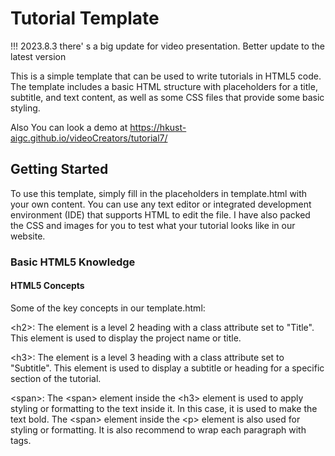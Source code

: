 # Tutorial Template

!!! 2023.8.3 there' s a big update for video presentation. Better update to the latest version

This is a simple template that can be used to write tutorials in HTML5 code. The template includes a basic HTML structure with placeholders for a title, subtitle, and text content, as well as some CSS files that provide some basic styling.

Also You can look a demo at https://hkust-aigc.github.io/videoCreators/tutorial7/

## Getting Started

To use this template, simply fill in the placeholders in template.html with your own content. You can use any text editor or integrated development environment (IDE) that supports HTML to edit the file. I have also packed the CSS and images for you to test what your tutorial looks like in our website.

### Basic HTML5 Knowledge

#### HTML5 Concepts
Some of the key concepts in our template.html:

\<h2>: The element is a level 2 heading with a class attribute set to "Title". This element is used to display the project name or title.

\<h3>: The element is a level 3 heading with a class attribute set to "Subtitle". This element is used to display a subtitle or heading for a specific section of the tutorial.

\<span>: The \<span> element inside the \<h3> element is used to apply styling or formatting to the text inside it. In this case, it is used to make the text bold. The \<span> element inside the \<p> element is also used for styling or formatting. It is also recommend to wrap each paragraph with <span> tags.